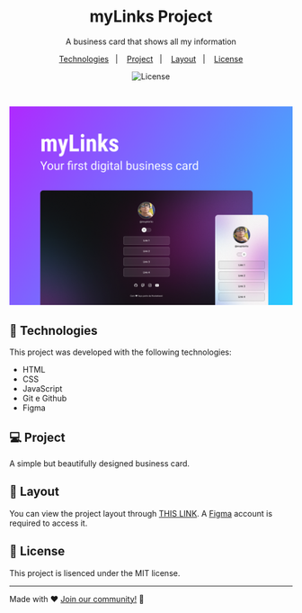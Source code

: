 <h1 align="center"> myLinks Project</h1>

<p align="center">
A business card that shows all my information
</p>

<p align="center">
  <a href="#-tecnologias">Technologies</a>&nbsp;&nbsp;&nbsp;|&nbsp;&nbsp;&nbsp;
  <a href="#-projeto">Project</a>&nbsp;&nbsp;&nbsp;|&nbsp;&nbsp;&nbsp;
  <a href="#-layout">Layout</a>&nbsp;&nbsp;&nbsp;|&nbsp;&nbsp;&nbsp;
  <a href="#memo-licença">License</a>
</p>

<p align="center">
  <img alt="License" src="https://img.shields.io/static/v1?label=license&message=MIT&color=49AA26&labelColor=000000">
</p>

<br>

<p align="center">
  <img alt="imagem do layout do projeto" src="./.github/preview.png" width="auto" height="auto">
</p>

## 🚀 Technologies

This project was developed with the following technologies:

- HTML
- CSS
- JavaScript
- Git e Github
- Figma

## 💻 Project

A simple but beautifully designed business card.

## 🔖 Layout

You can view the project layout through [THIS LINK](https://www.figma.com/file/7qa84Mumnpc5OyhOcSmgzZ/DevLinks-(Community)?node-id=90%3A209&t=nsm3dENynekJBCCG-0). A [Figma](https://figma.com) account is required to access it.

## :memo: License

This project is lisenced under the MIT license.

---

Made with ♥ [Join our community!](https://discord.gg/rocketseat) :wave:
